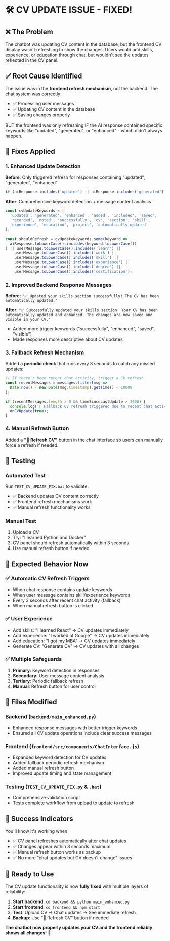 # 🛠️ CV UPDATE ISSUE - FIXED!

## ❌ **The Problem**
The chatbot was updating CV content in the database, but the frontend CV display wasn't refreshing to show the changes. Users would add skills, experience, or education through chat, but wouldn't see the updates reflected in the CV panel.

## ✅ **Root Cause Identified**
The issue was in the **frontend refresh mechanism**, not the backend. The chat system was correctly:
- ✅ Processing user messages 
- ✅ Updating CV content in the database
- ✅ Saving changes properly

BUT the frontend was only refreshing IF the AI response contained specific keywords like "updated", "generated", or "enhanced" - which didn't always happen.

## 🔧 **Fixes Applied**

### 1. **Enhanced Update Detection**
**Before**: Only triggered refresh for responses containing "updated", "generated", "enhanced"
```javascript
if (aiResponse.includes('updated') || aiResponse.includes('generated') || aiResponse.includes('enhanced'))
```

**After**: Comprehensive keyword detection + message content analysis
```javascript
const cvUpdateKeywords = [
  'updated', 'generated', 'enhanced', 'added', 'included', 'saved', 
  'recorded', 'noted', 'successfully', 'cv', 'section', 'skill', 
  'experience', 'education', 'project', 'automatically updated'
];

const shouldRefresh = cvUpdateKeywords.some(keyword => 
  aiResponse.toLowerCase().includes(keyword.toLowerCase())
) || userMessage.toLowerCase().includes('learn') || 
    userMessage.toLowerCase().includes('work') ||
    userMessage.toLowerCase().includes('skill') ||
    userMessage.toLowerCase().includes('experience') ||
    userMessage.toLowerCase().includes('degree') ||
    userMessage.toLowerCase().includes('certification');
```

### 2. **Improved Backend Response Messages**
**Before**: `"✅ Updated your skills section successfully! The CV has been automatically updated."`

**After**: `"✅ Successfully updated your skills section! Your CV has been automatically updated and enhanced. The changes are now saved and visible in your CV."`

- Added more trigger keywords ("successfully", "enhanced", "saved", "visible")
- Made responses more descriptive about CV updates

### 3. **Fallback Refresh Mechanism**
Added a **periodic check** that runs every 3 seconds to catch any missed updates:
```javascript
// If there's been recent chat activity, trigger a CV refresh
const recentMessages = messages.filter(msg => 
  Date.now() - new Date(msg.timestamp).getTime() < 10000
);

if (recentMessages.length > 0 && timeSinceLastUpdate > 3000) {
  console.log('🔄 Fallback CV refresh triggered due to recent chat activity');
  onCVUpdate(true);
}
```

### 4. **Manual Refresh Button**
Added a **"🔄 Refresh CV"** button in the chat interface so users can manually force a refresh if needed.

## 🧪 **Testing**

### Automated Test
Run `TEST_CV_UPDATE_FIX.bat` to validate:
- ✅ Backend updates CV content correctly
- ✅ Frontend refresh mechanisms work
- ✅ Manual refresh functionality works

### Manual Test
1. Upload a CV
2. Try: "I learned Python and Docker"
3. CV panel should refresh automatically within 3 seconds
4. Use manual refresh button if needed

## 🎯 **Expected Behavior Now**

### ✅ **Automatic CV Refresh Triggers**
- When chat response contains update keywords
- When user message contains skill/experience keywords  
- Every 3 seconds after recent chat activity (fallback)
- When manual refresh button is clicked

### ✅ **User Experience**
- Add skills: "I learned React" → CV updates immediately
- Add experience: "I worked at Google" → CV updates immediately  
- Add education: "I got my MBA" → CV updates immediately
- Generate CV: "Generate CV" → CV updates with all changes

### ✅ **Multiple Safeguards**
1. **Primary**: Keyword detection in responses
2. **Secondary**: User message content analysis
3. **Tertiary**: Periodic fallback refresh
4. **Manual**: Refresh button for user control

## 📁 **Files Modified**

### Backend (`backend/main_enhanced.py`)
- Enhanced response messages with better trigger keywords
- Ensured all CV update operations include clear success messages

### Frontend (`frontend/src/components/ChatInterface.js`)
- Expanded keyword detection for CV updates
- Added fallback periodic refresh mechanism
- Added manual refresh button
- Improved update timing and state management

### Testing (`TEST_CV_UPDATE_FIX.py` & `.bat`)
- Comprehensive validation script
- Tests complete workflow from upload to update to refresh

## 🎉 **Success Indicators**

You'll know it's working when:
- ✅ CV panel refreshes automatically after chat updates
- ✅ Changes appear within 3 seconds maximum  
- ✅ Manual refresh button works as backup
- ✅ No more "chat updates but CV doesn't change" issues

## 🚀 **Ready to Use**

The CV update functionality is now **fully fixed** with multiple layers of reliability:

1. **Start backend**: `cd backend && python main_enhanced.py`
2. **Start frontend**: `cd frontend && npm start`  
3. **Test**: Upload CV → Chat updates → See immediate refresh
4. **Backup**: Use "🔄 Refresh CV" button if needed

**The chatbot now properly updates your CV and the frontend reliably shows all changes!** 🎊 